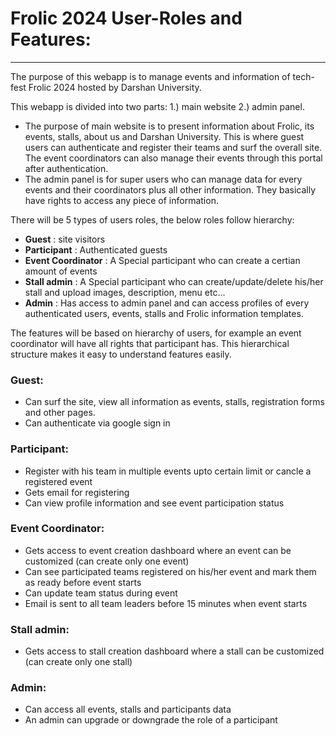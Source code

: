 # Frolic 2024 User-Roles and Features:

---

The purpose of this webapp is to manage events and information of tech-fest Frolic 2024 hosted by Darshan University.

This webapp is divided into two parts: 1.) main website 2.) admin panel. 

- The purpose of main website is to present information about Frolic, its events, stalls, about us and Darshan University. This is where guest users can authenticate and register their teams and surf the overall site. The event coordinators can also manage their events through this portal after authentication.
- The admin panel is for super users who can manage data for every events and their coordinators plus all other information. They basically have rights to access any piece of information.

There will be 5 types of users roles, the below roles follow hierarchy:

- **Guest** : site visitors
- **Participant** : Authenticated guests
- **Event Coordinator** : A Special participant who can create a certian amount of events
- **Stall admin** : A Special participant who can create/update/delete his/her stall and upload images, description, menu etc... 
- **Admin** : Has access to admin panel and can access profiles of every authenticated users, events, stalls and Frolic information templates. 

The features will be based on hierarchy of users, for example an event coordinator will have all rights that participant has. This hierarchical structure makes it easy to understand features easily.

### Guest:

- Can surf the site, view all information as events, stalls, registration forms and other pages.
- Can authenticate via google sign in

### Participant:

- Register with his team in multiple events upto certain limit or cancle a registered event
- Gets email for registering
- Can view profile information and see event participation status

### Event Coordinator:

- Gets access to event creation dashboard where an event can be customized (can create only one event)
- Can see participated teams registered on his/her event and mark them as ready before event starts
- Can update team status during event
- Email is sent to all team leaders before 15 minutes when event starts

### Stall admin:

-  Gets access to stall creation dashboard where a stall can be customized (can create only one stall)

### Admin:

- Can access all events, stalls and participants data
- An admin can upgrade or downgrade the role of a participant

